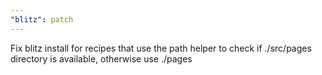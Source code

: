 ```yaml
---
"blitz": patch
---
```


Fix blitz install for recipes that use the path helper to check if ./src/pages directory is available, otherwise use ./pages
